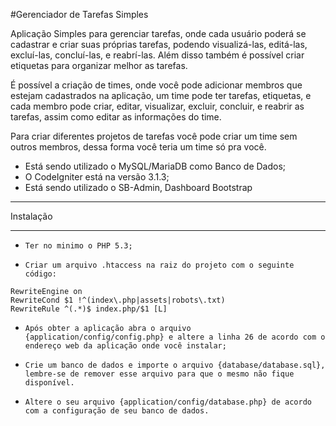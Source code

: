 #Gerenciador de Tarefas Simples

Aplicação Simples para gerenciar tarefas, onde cada usuário poderá se cadastrar e criar suas próprias tarefas, podendo visualizá-las, editá-las, excluí-las, concluí-las, e reabrí-las. Além disso também é possível criar etiquetas para organizar melhor as tarefas.

É possível a criação de times, onde você pode adicionar membros que estejam cadastrados na aplicação, um time pode ter tarefas, etiquetas, e cada membro pode criar, editar, visualizar, excluir, concluir, e reabrir as tarefas, assim como editar as informações do time.

Para criar diferentes projetos de tarefas você pode criar um time sem outros membros, dessa forma você teria um time só pra você.

- Está sendo utilizado o MySQL/MariaDB como Banco de Dados;
- O CodeIgniter está na versão 3.1.3;
- Está sendo utilizado o SB-Admin, Dashboard Bootstrap


**************************
Instalação
**************************
-  `Ter no minimo o PHP 5.3;`

-  `Criar um arquivo .htaccess na raiz do projeto com o seguinte código:`
```
RewriteEngine on
RewriteCond $1 !^(index\.php|assets|robots\.txt)
RewriteRule ^(.*)$ index.php/$1 [L]
```

-  `Após obter a aplicação abra o arquivo {application/config/config.php} e altere a linha 26 de acordo com o endereço web da aplicação onde você instalar;`

-  `Crie um banco de dados e importe o arquivo {database/database.sql}, lembre-se de remover esse arquivo para que o mesmo não fique disponível.`

-  `Altere o seu arquivo {application/config/database.php} de acordo com a configuração de seu banco de dados.`
